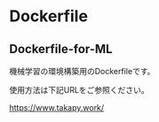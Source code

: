 # Dockerfile

## Dockerfile-for-ML
機械学習の環境構築用のDockerfileです。

使用方法は下記URLをご参照ください。

https://www.takapy.work/
